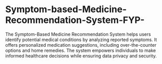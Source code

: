 # Symptom-based-Medicine-Recommendation-System-FYP-
The Symptom-Based Medicine Recommendation System helps users identify potential medical conditions by analyzing reported symptoms. It offers personalized medication suggestions, including over-the-counter options and home remedies. The system empowers individuals to make informed healthcare decisions while ensuring data privacy and security.
